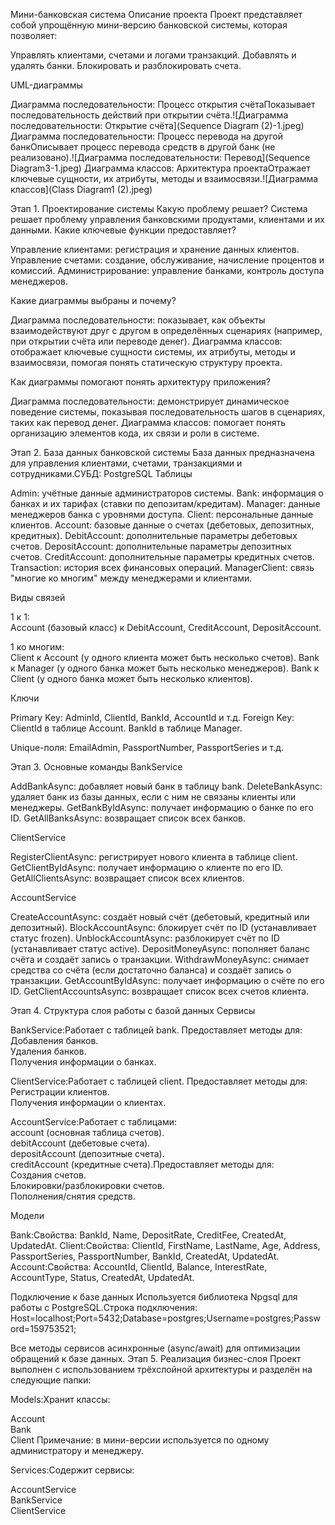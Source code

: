 Мини-банковская система
Описание проекта
Проект представляет собой упрощённую мини-версию банковской системы, которая позволяет:

Управлять клиентами, счетами и логами транзакций.
Добавлять и удалять банки.
Блокировать и разблокировать счета.

UML-диаграммы

Диаграмма последовательности: Процесс открытия счётаПоказывает последовательность действий при открытии счёта.![Диаграмма последовательности: Открытие счёта](Sequence Diagram (2)-1.jpeg)
Диаграмма последовательности: Процесс перевода на другой банкОписывает процесс перевода средств в другой банк (не реализовано).![Диаграмма последовательности: Перевод](Sequence Diagram3-1.jpeg)
Диаграмма классов: Архитектура проектаОтражает ключевые сущности, их атрибуты, методы и взаимосвязи.![Диаграмма классов](Class Diagram1 (2).jpeg)

Этап 1. Проектирование системы
Какую проблему решает?
Система решает проблему управления банковскими продуктами, клиентами и их данными.
Какие ключевые функции предоставляет?

Управление клиентами: регистрация и хранение данных клиентов.
Управление счетами: создание, обслуживание, начисление процентов и комиссий.
Администрирование: управление банками, контроль доступа менеджеров.

Какие диаграммы выбраны и почему?

Диаграмма последовательности: показывает, как объекты взаимодействуют друг с другом в определённых сценариях (например, при открытии счёта или переводе денег).
Диаграмма классов: отображает ключевые сущности системы, их атрибуты, методы и взаимосвязи, помогая понять статическую структуру проекта.

Как диаграммы помогают понять архитектуру приложения?

Диаграмма последовательности: демонстрирует динамическое поведение системы, показывая последовательность шагов в сценариях, таких как перевод денег.
Диаграмма классов: помогает понять организацию элементов кода, их связи и роли в системе.

Этап 2. База данных банковской системы
База данных предназначена для управления клиентами, счетами, транзакциями и сотрудниками.СУБД: PostgreSQL
Таблицы

Admin: учётные данные администраторов системы.
Bank: информация о банках и их тарифах (ставки по депозитам/кредитам).
Manager: данные менеджеров банка с уровнями доступа.
Client: персональные данные клиентов.
Account: базовые данные о счетах (дебетовых, депозитных, кредитных).
DebitAccount: дополнительные параметры дебетовых счетов.
DepositAccount: дополнительные параметры депозитных счетов.
CreditAccount: дополнительные параметры кредитных счетов.
Transaction: история всех финансовых операций.
ManagerClient: связь "многие ко многим" между менеджерами и клиентами.

Виды связей

1 к 1:  
Account (базовый класс) к DebitAccount, CreditAccount, DepositAccount.


1 ко многим:  
Client к Account (у одного клиента может быть несколько счетов).
Bank к Manager (у одного банка может быть несколько менеджеров).
Bank к Client (у одного банка может быть несколько клиентов).



Ключи

Primary Key: AdminId, ClientId, BankId, AccountId и т.д.
Foreign Key:  
ClientId в таблице Account.
BankId в таблице Manager.


Unique-поля: EmailAdmin, PassportNumber, PassportSeries и т.д.

Этап 3. Основные команды
BankService

AddBankAsync: добавляет новый банк в таблицу bank.
DeleteBankAsync: удаляет банк из базы данных, если с ним не связаны клиенты или менеджеры.
GetBankByIdAsync: получает информацию о банке по его ID.
GetAllBanksAsync: возвращает список всех банков.

ClientService

RegisterClientAsync: регистрирует нового клиента в таблице client.
GetClientByIdAsync: получает информацию о клиенте по его ID.
GetAllClientsAsync: возвращает список всех клиентов.

AccountService

CreateAccountAsync: создаёт новый счёт (дебетовый, кредитный или депозитный).
BlockAccountAsync: блокирует счёт по ID (устанавливает статус frozen).
UnblockAccountAsync: разблокирует счёт по ID (устанавливает статус active).
DepositMoneyAsync: пополняет баланс счёта и создаёт запись о транзакции.
WithdrawMoneyAsync: снимает средства со счёта (если достаточно баланса) и создаёт запись о транзакции.
GetAccountByIdAsync: получает информацию о счёте по его ID.
GetClientAccountsAsync: возвращает список всех счетов клиента.

Этап 4. Структура слоя работы с базой данных
Сервисы

BankService:Работает с таблицей bank. Предоставляет методы для:  
Добавления банков.  
Удаления банков.  
Получения информации о банках.


ClientService:Работает с таблицей client. Предоставляет методы для:  
Регистрации клиентов.  
Получения информации о клиентах.


AccountService:Работает с таблицами:  
account (основная таблица счетов).  
debitAccount (дебетовые счета).  
depositAccount (депозитные счета).  
creditAccount (кредитные счета).Предоставляет методы для:  
Создания счетов.  
Блокировки/разблокировки счетов.  
Пополнения/снятия средств.



Модели

Bank:Свойства: BankId, Name, DepositRate, CreditFee, CreatedAt, UpdatedAt.
Client:Свойства: ClientId, FirstName, LastName, Age, Address, PassportSeries, PassportNumber, BankId, CreatedAt, UpdatedAt.
Account:Свойства: AccountId, ClientId, Balance, InterestRate, AccountType, Status, CreatedAt, UpdatedAt.

Подключение к базе данных
Используется библиотека Npgsql для работы с PostgreSQL.Строка подключения:
Host=localhost;Port=5432;Database=postgres;Username=postgres;Password=159753521;

Все методы сервисов асинхронные (async/await) для оптимизации обращений к базе данных.
Этап 5. Реализация бизнес-слоя
Проект выполнен с использованием трёхслойной архитектуры и разделён на следующие папки:

Models:Хранит классы:  

Account  
Bank  
Client
Примечание: в мини-версии используется по одному администратору и менеджеру.


Services:Содержит сервисы:  

AccountService  
BankService  
ClientService



